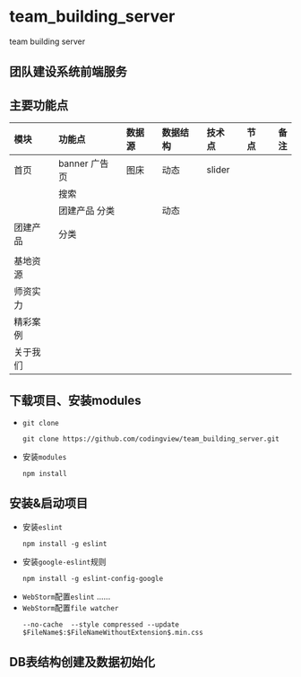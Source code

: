 # team_building_server
team building server

## 团队建设系统前端服务

## 主要功能点
|模块|功能点|数据源|数据结构|技术点|节点|备注|
|:---|:---|:---|:---|:---|---|---:|
|首页|banner 广告页|图床|动态|slider|||
||搜索||
||团建产品 分类||动态||
|团建产品|分类|||
|||||
|基地资源||||
|师资实力||||
|精彩案例||||
|关于我们||||

## 下载项目、安装modules
- `git clone`
  ```
  git clone https://github.com/codingview/team_building_server.git
  ```
- 安装`modules`
  ```
  npm install 
  ```

## 安装&启动项目

- 安装`eslint`
  ```
  npm install -g eslint
  ```
- 安装`google-eslint`规则
  ```
  npm install -g eslint-config-google
  ```
- `WebStorm`配置`eslint` ......
- `WebStorm`配置`file watcher`
  ```
  --no-cache  --style compressed --update $FileName$:$FileNameWithoutExtension$.min.css
  ```
  
## DB表结构创建及数据初始化  